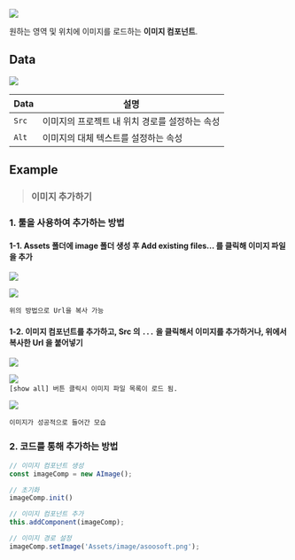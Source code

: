 <link href="https://cdn.jsdelivr.net/npm/bootstrap-icons/font/bootstrap-icons.css" rel="stylesheet">




![](https://wikidocs.net/images/page/24824/image-comp-00.png) 

 원하는 영역 및 위치에 이미지를 로드하는 **이미지 컴포넌트**. 
 
## Data  
![](https://wikidocs.net/images/page/24825/image-ex-001.png)

| Data | 설명 |
|--|--|
| `Src` | 이미지의 프로젝트 내 위치 경로를 설정하는 속성 |
| `Alt`| 이미지의 대체 텍스트를 설정하는 속성 |

## Example

> ### 이미지 추가하기

### 1. 툴을 사용하여 추가하는 방법

#### 1-1. Assets 폴더에 image 폴더 생성 후 Add existing files... 를 클릭해 이미지 파일을 추가

![](https://wikidocs.net/images/page/24824/%EC%A0%9C%EB%AA%A9_%EC%97%86%EC%9D%8C.png)

![](https://wikidocs.net/images/page/24824/%EC%A0%9C%EB%AA%A9_%EC%97%862%EC%9D%8C.png)

`위의 방법으로 Url을 복사 가능`

#### 1-2. 이미지 컴포넌트를 추가하고, Src 의 `...` 을 클릭해서 이미지를 추가하거나, 위에서 복사한 Url 을 붙어넣기

![](https://wikidocs.net/images/page/24824/%ED%99%94%EB%A9%B4_%EC%BA%A1%EC%B2%98_2025-01-23_105623.png)  

![](https://wikidocs.net/images/page/24824/%EC%8A%A4%ED%81%AC%EB%A6%B0%EC%83%B7_2025-01-23_110152.png)  
`[show all] 버튼 클릭시 이미지 파일 목록이 로드 됨.`

![](https://wikidocs.net/images/page/24824/%EC%8A%A4%ED%81%AC%EB%A6%B0%EC%83%B7_2025-01-23_110405.png)

`이미지가 성공적으로 들어간 모습`
 
### 2. 코드를 통해 추가하는 방법

```js
// 이미지 컴포넌트 생성 
const imageComp = new AImage(); 

// 초기화
imageComp.init()

// 이미지 컴포넌트 추가
this.addComponent(imageComp); 

// 이미지 경로 설정
imageComp.setImage('Assets/image/asoosoft.png');
```
 
